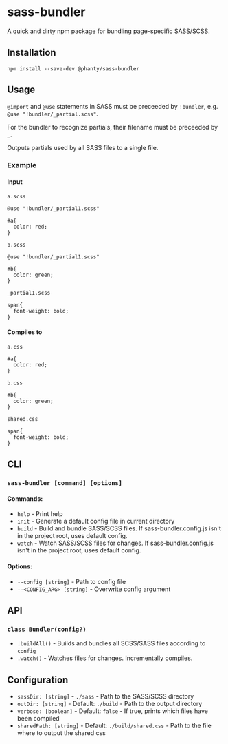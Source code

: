 # sass-bundler
A quick and dirty npm package for bundling page-specific SASS/SCSS.

## Installation
`npm install --save-dev @phanty/sass-bundler`

## Usage

`@import` and `@use` statements in SASS must be preceeded by `!bundler`, e.g. `@use "!bundler/_partial.scss"`.

For the bundler to recognize partials, their filename must be preceeded by `_`.

Outputs partials used by all SASS files to a single file.

### Example

#### Input

`a.scss`
```
@use "!bundler/_partial1.scss"

#a{
  color: red;
}
```

`b.scss`
```
@use "!bundler/_partial1.scss"

#b{
  color: green;
}
```

`_partial1.scss`
```
span{
  font-weight: bold;
}
```

#### Compiles to

`a.css`
```
#a{
  color: red;
}
```

`b.css`
```
#b{
  color: green;
}
```

`shared.css`
```
span{
  font-weight: bold;
}
```

## CLI

### `sass-bundler [command] [options]` 

#### Commands:
* `help` - Print help
* `init` - Generate a default config file in current directory
* `build` - Build and bundle SASS/SCSS files. If sass-bundler.config.js isn't in the project root, uses default config.
* `watch` - Watch SASS/SCSS files for changes. If sass-bundler.config.js isn't in the project root, uses default config.

#### Options:
* `--config [string]` - Path to config file
* `--<CONFIG_ARG> [string]` - Overwrite config argument

## API

### `class Bundler(config?)`

* `.buildAll()` - Builds and bundles all SCSS/SASS files according to `config`
* `.watch()` - Watches files for changes. Incrementally compiles.

## Configuration

* `sassDir: [string]` - `./sass` - Path to the SASS/SCSS directory
* `outDir: [string]` - Default: `./build` - Path to the output directory
* `verbose: [boolean]` - Default: `false` - If true, prints which files have been compiled
* `sharedPath: [string]` - Default: `./build/shared.css` - Path to the file where to output the shared css
